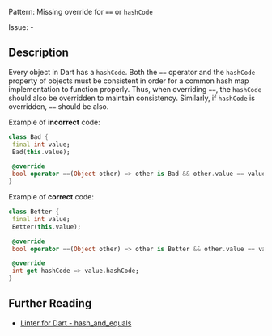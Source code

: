 Pattern: Missing override for `==` or `hashCode`

Issue: -

## Description

Every object in Dart has a `hashCode`. Both the `==` operator and the
`hashCode` property of objects must be consistent in order for a common hash
map implementation to function properly. Thus, when overriding `==`, the
`hashCode` should also be overridden to maintain consistency. Similarly, if
`hashCode` is overridden, `==` should be also.

Example of **incorrect** code:
```dart
class Bad {
 final int value;
 Bad(this.value);

 @override
 bool operator ==(Object other) => other is Bad && other.value == value;
}
```

Example of **correct** code:
```dart
class Better {
 final int value;
 Better(this.value);

 @override
 bool operator ==(Object other) => other is Better && other.value == value;

 @override
 int get hashCode => value.hashCode;
}
```

## Further Reading

* [Linter for Dart - hash_and_equals](https://dart.dev/tools/linter-rules/hash_and_equals)